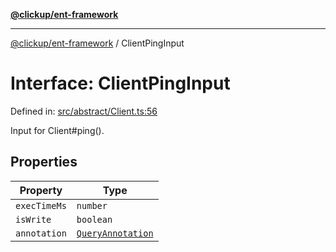 [**@clickup/ent-framework**](../README.md)

***

[@clickup/ent-framework](../globals.md) / ClientPingInput

# Interface: ClientPingInput

Defined in: [src/abstract/Client.ts:56](https://github.com/clickup/ent-framework/blob/master/src/abstract/Client.ts#L56)

Input for Client#ping().

## Properties

| Property | Type |
| ------ | ------ |
| <a id="exectimems"></a> `execTimeMs` | `number` |
| <a id="iswrite"></a> `isWrite` | `boolean` |
| <a id="annotation"></a> `annotation` | [`QueryAnnotation`](QueryAnnotation.md) |
